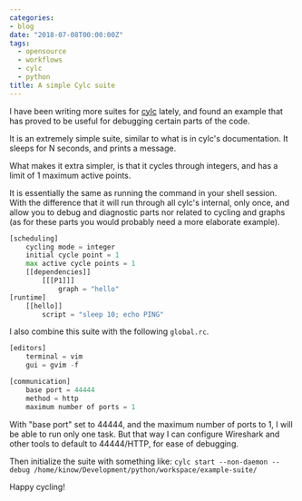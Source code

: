 ```yaml
---
categories:
- blog
date: "2018-07-08T00:00:00Z"
tags:
  - opensource
  - workflows
  - cylc
  - python
title: A simple Cylc suite
---
```


I have been writing more suites for [cylc](https://cylc.github.io/cylc/) lately, and found
an example that has proved to be useful for debugging certain parts of the code.

It is an extremely simple suite, similar to what is in cylc's documentation. It
sleeps for N seconds, and prints a message.

<!--more-->

What makes it extra simpler, is that it cycles through integers, and has
a limit of 1 maximum active points.

It is essentially the same as running the command in your shell session. With
the difference that it will run through all cylc's internal, only once, and
allow you to debug and diagnostic parts nor related to cycling and graphs
(as for these parts you would probably need a more elaborate example).

```python
[scheduling]
    cycling mode = integer
    initial cycle point = 1
    max active cycle points = 1
    [[dependencies]]
        [[[P1]]]
            graph = "hello"
[runtime]
    [[hello]]
        script = "sleep 10; echo PING"
```

I also combine this suite with the following `global.rc`.

```python
[editors] 
    terminal = vim 
    gui = gvim -f

[communication]
    base port = 44444
    method = http
    maximum number of ports = 1
```

With "base port" set to 44444, and the maximum number of ports to 1, I will
be able to run only one task. But that way I can configure Wireshark and other
tools to default to 44444/HTTP, for ease of debugging.

Then initialize the suite with something like: `cylc start --non-daemon --debug /home/kinow/Development/python/workspace/example-suite/`

Happy cycling!
